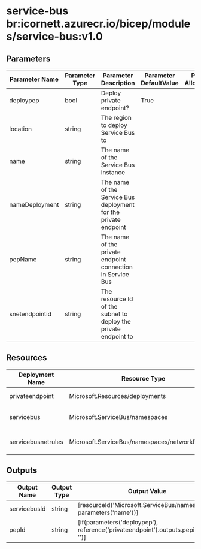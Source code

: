 # service-bus br:icornett.azurecr.io/bicep/modules/service-bus:v1.0

## Parameters

| Parameter Name | Parameter Type | Parameter Description                                           | Parameter DefaultValue | Parameter AllowedValues |
| -------------- | -------------- | --------------------------------------------------------------- | ---------------------- | ----------------------- |
| deploypep      | bool           | Deploy private endpoint?                                        | True                   |                         |
| location       | string         | The region to deploy Service Bus to                             |                        |                         |
| name           | string         | The name of the Service Bus instance                            |                        |                         |
| nameDeployment | string         | The name of the Service Bus deployment for the private endpoint |                        |                         |
| pepName        | string         | The name of the private endpoint connection in Service Bus      |                        |                         |
| snetendpointid | string         | The resource Id of the subnet to deploy the private endpoint to |                        |                         |

## Resources

| Deployment Name    | Resource Type                                   | Resource Version   | Existing | Resource Comment |
| ------------------ | ----------------------------------------------- | ------------------ | -------- | ---------------- |
| privateendpoint    | Microsoft.Resources/deployments                 | 2022-09-01         | False    |                  |
| servicebus         | Microsoft.ServiceBus/namespaces                 | 2021-06-01-preview | False    |                  |
| servicebusnetrules | Microsoft.ServiceBus/namespaces/networkRuleSets | 2021-06-01-preview | False    |                  |

## Outputs

| Output Name  | Output Type | Output Value                                                                        |
| ------------ | ----------- | ----------------------------------------------------------------------------------- |
| servicebusId | string      | [resourceId('Microsoft.ServiceBus/namespaces', parameters('name'))]                 |
| pepId        | string      | [if(parameters('deploypep'), reference('privateendpoint').outputs.pepid.value, '')] |
